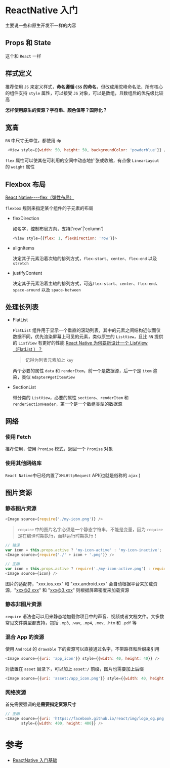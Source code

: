 # ReactNative 入门

主要说一些和原生开发不一样的内容

## Props 和 State

这个和 `React` 一样

## 样式定义

推荐使用 `JS` 来定义样式，**命名遵循 `CSS` 的命名**，但改成用驼峰命名法，所有核心的组件支持 `style` 属性，可以接受 `JS` 对象，可以是数组，且数组后的优先级比较高

**怎样使用原生的资源？字符串、颜色值等？国际化？**

## 宽高

`RN` 中尺寸无单位，都使用 `dp`

```javascript
 <View style={{width: 50, height: 50, backgroundColor: 'powderblue'}} />
```

`flex` 属性可以使其在可利用的空间中动态地扩张或收缩，有点像 `LinearLayout` 的 `weight` 属性

## Flexbox 布局

[React Native----flex（弹性布局）](https://juejin.im/post/596399c4f265da6c40736b26?utm_source=gold_browser_extension)

`flexbox` 规则来指定某个组件的子元素的布局

- flexDirection

  如名字，控制布局方向，支持['row'|'column']

  ```javascript
  <View style={{flex: 1, flexDirection: 'row'}}>
  ```

- alignItems

  决定其子元素沿着次轴的排列方式，`flex-start`、`center`、`flex-end` 以及 `stretch`

- justifyContent

  决定其子元素沿着主轴的排列方式，可选`flex-start`、`center`、`flex-end`、`space-around` 以及 `space-between`

## 处理长列表

- FlatList

  `FlatList` 组件用于显示一个垂直的滚动列表，其中的元素之间结构近似而仅数据不同，优先渲染屏幕上可见的元素，类似原生的 `ListView`，且比 `RN` 提供的 `ListView` 有更好的性能 [React Native 为何要新设计一个 ListView （FlatList ）？](https://www.zhihu.com/question/55518679)

  > 记得为列表元素加上 `key`

  两个必要的属性 `data` 和 `renderItem`，前一个是数据源，后一个是 `item` 渲染，类似 `Adapter#getItemView`

- SectionList

  带分类的 `ListView`，必要的属性 `sections`、`renderItem` 和 `renderSectionHeader`，第一个是一个数组类型的数据源

## 网络

### 使用 Fetch

推荐使用，使用 `Promise` 模式，返回一个 `Promise` 对象

### 使用其他网络库

`React Native`中已经内置了`XMLHttpRequest` API(也就是俗称的 `ajax` )

## 图片资源

### 静态图片资源

```javascript
<Image source={require('./my-icon.png')} />
```

> `require` 中的图片名字必须是一个静态字符串，不能是变量，因为 `require` 是在编译时期执行，而非运行时期执行！

```javascript
// 错误
var icon = this.props.active ? 'my-icon-active' : 'my-icon-inactive';
<Image source={require('./' + icon + '.png')} />

// 正确
var icon = this.props.active ? require('./my-icon-active.png') : require('./my-icon-inactive.png');
<Image source={icon} />
```

图片的适配符，"xxx.ios.xxx" 和 "xxx.android.xxx" 会自动根据平台来加载资源，"xxx@2.xxx" 和 "xxx@3.xxx" 则根据屏幕密度来加载资源

### 静态非图片资源

`require` 语法也可以用来静态地加载你项目中的声音、视频或者文档文件。大多数常见文件类型都支持，包括 `.mp3`, `.wav`, `.mp4`, `.mov`, `.htm` 和 `.pdf` 等

### 混合 App 的资源

使用 `Android` 的 `drawable` 下的资源可以直接通过名字，不带路径和后缀来引用

```javascript
<Image source={{uri: 'app_icon'}} style={{width: 40, height: 40}} />
```

对放置在 `asset` 目录下，可以加上 `asset:/` 前缀，图片也需要加上后缀

```javascript
<Image source={{uri: 'asset:/app_icon.png'}} style={{width: 40, height: 40}} />
```

### 网络资源

首先需要强调的是**需要指定资源尺寸**

```javascript
// 正确
<Image source={{uri: 'https://facebook.github.io/react/img/logo_og.png'}}
       style={{width: 400, height: 400}} />
```

# 参考

- [ReactNative 入门基础](http://reactnative.cn/docs/0.45/tutorial.html#content)
